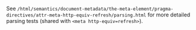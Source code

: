 See `/html/semantics/document-metadata/the-meta-element/pragma-directives/attr-meta-http-equiv-refresh/parsing.html` for more detailed parsing tests (shared with `<meta http-equiv=refresh>`).
